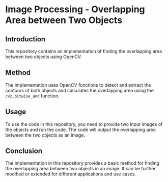 # Image Processing - Overlapping Area between Two Objects

## Introduction

This repository contains an implementation of finding the overlapping area between two objects using OpenCV.

## Method

The implementation uses OpenCV functions to detect and extract the contours of both objects and calculates the overlapping area using the `cv2.bitwise_and` function.

## Usage

To use the code in this repository, you need to provide two input images of the objects and run the code. The code will output the overlapping area between the two objects as an image.

## Conclusion

The implementation in this repository provides a basic method for finding the overlapping area between two objects in an image. It can be further modified or extended for different applications and use cases.
